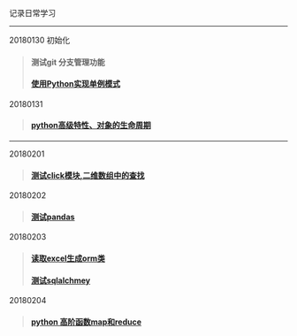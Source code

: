 记录日常学习

---------------------------
20180130 初始化
> #### 测试git 分支管理功能
> #### [使用Python实现单例模式](./20180130)

20180131
> #### [python高级特性、对象的生命周期](./20180131)
---
20180201
> #### [测试click模块,二维数组中的查找](./20180201)
20180202
> #### [测试pandas](./20180202)
20180203
> #### [读取excel生成orm类](./20180203)
> #### [测试sqlalchmey](./20180203)
20180204
> #### [python 高阶函数map和reduce](./20180204)
